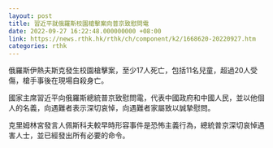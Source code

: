 ```yaml
---
layout: post
title: 習近平就俄羅斯校園槍擊案向普京致慰問電
date: 2022-09-27 16:22:48.000000000 +08:00
link: https://news.rthk.hk/rthk/ch/component/k2/1668620-20220927.htm
categories: rthk
---
```


俄羅斯伊熱夫斯克發生校園槍擊案，至少17人死亡，包括11名兒童，超過20人受傷，槍手事後在現場自殺身亡。

國家主席習近平向俄羅斯總統普京致慰問電，代表中國政府和中國人民，並以他個人的名義，向遇難者表示深切哀悼，向遇難者家屬致以誠摯慰問。

克里姆林宮發言人佩斯科夫較早時形容事件是恐怖主義行為，總統普京深切哀悼遇害人士，並已經發出所有必要的命令。
